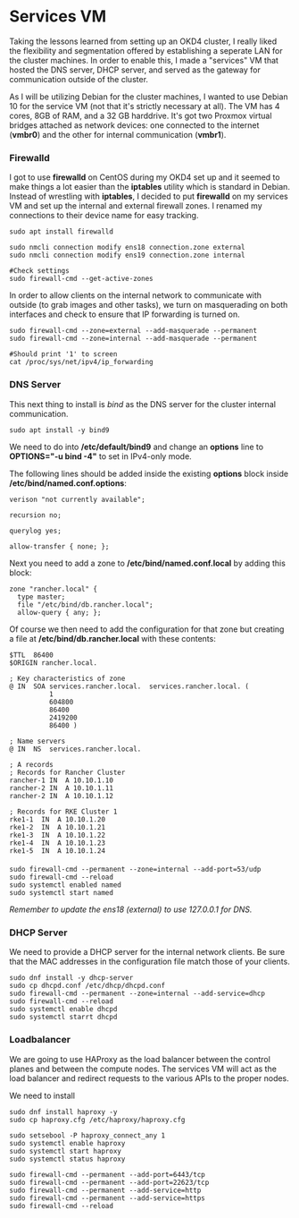 # Services VM

Taking the lessons learned from setting up an OKD4 cluster, I really liked the flexibility and segmentation 
offered by establishing a seperate LAN for the cluster machines. In order to enable this, I made a "services" VM
that hosted the DNS server, DHCP server, and served as the gateway for communication outside of the cluster.

As I will be utilizing Debian for the cluster machines, I wanted to use Debian 10 for the service VM (not that it's
strictly necessary at all). The VM has 4 cores, 8GB of RAM, and a 32 GB harddrive. It's got two Proxmox virtual bridges
attached as network devices: one connected to the internet (**vmbr0**) and the other for internal communication (**vmbr1**).

### Firewalld

I got to use **firewalld** on CentOS during my OKD4 set up and it seemed to make things a lot easier than the **iptables** 
utility which is standard in Debian. Instead of wrestling with **iptables**, I decided to put **firewalld** on my services VM
and set up the internal and external firewall zones. I renamed my connections to their device name for easy tracking.

```{bash}
sudo apt install firewalld

sudo nmcli connection modify ens18 connection.zone external
sudo nmcli connection modify ens19 connection.zone internal

#Check settings
sudo firewall-cmd --get-active-zones
```

In order to allow clients on the internal network to communicate with outside (to grab images and other tasks), we turn on masquerading on 
both interfaces and check to ensure that IP forwarding is turned on.
```{bash}
sudo firewall-cmd --zone=external --add-masquerade --permanent
sudo firewall-cmd --zone=internal --add-masquerade --permanent

#Should print '1' to screen
cat /proc/sys/net/ipv4/ip_forwarding
```

### DNS Server
This next thing to install is *bind* as the DNS server for the cluster internal communication. 

```{bash}
sudo apt install -y bind9
```

We need to do into **/etc/default/bind9** and change an **options** line to **OPTIONS="-u bind -4"** to set in IPv4-only mode.

The following lines should be added inside the existing **options** block inside **/etc/bind/named.conf.options**:

```{bash}
verison "not currently available";

recursion no;

querylog yes;

allow-transfer { none; };
```
Next you need to add a zone to **/etc/bind/named.conf.local** by adding this block:

```{bash}
zone "rancher.local" {
  type master;
  file "/etc/bind/db.rancher.local";
  allow-query { any; };
```

Of course we then need to add the configuration for that zone but creating a file at **/etc/bind/db.rancher.local** with these contents:

```{bash}
$TTL  86400
$ORIGIN rancher.local.

; Key characteristics of zone
@ IN  SOA services.rancher.local.  services.rancher.local. (
          1
          604800
          86400
          2419200
          86400 )

; Name servers
@ IN  NS  services.rancher.local.

; A records
; Records for Rancher Cluster
rancher-1 IN  A 10.10.1.10
rancher-2 IN  A 10.10.1.11
rancher-2 IN  A 10.10.1.12

; Records for RKE Cluster 1
rke1-1  IN  A 10.10.1.20
rke1-2  IN  A 10.10.1.21
rke1-3  IN  A 10.10.1.22
rke1-4  IN  A 10.10.1.23
rke1-5  IN  A 10.10.1.24
```

####

```{bash}
sudo firewall-cmd --permanent --zone=internal --add-port=53/udp
sudo firewall-cmd --reload
sudo systemctl enabled named
sudo systemctl start named
```

*Remember to update the ens18 (external) to use 127.0.0.1 for DNS.*

### DHCP Server
We need to provide a DHCP server for the internal network clients. Be sure that the MAC addresses in the configuration file match those of your
clients. 

```{bash}
sudo dnf install -y dhcp-server 
sudo cp dhcpd.conf /etc/dhcp/dhcpd.conf
sudo firewall-cmd --permanent --zone=internal --add-service=dhcp
sudo firewall-cmd --reload
sudo systemctl enable dhcpd
sudo systemctl starrt dhcpd
```

### Loadbalancer
We are going to use HAProxy as the load balancer between the control planes and between the compute nodes. The services VM will act as the load balancer and redirect requests to the various APIs to the proper nodes.

We need to install 
```{bash}
sudo dnf install haproxy -y
sudo cp haproxy.cfg /etc/haproxy/haproxy.cfg

sudo setsebool -P haproxy_connect_any 1
sudo systemctl enable haproxy
sudo systemctl start haproxy
sudo systemctl status haproxy

sudo firewall-cmd --permanent --add-port=6443/tcp
sudo firewall-cmd --permanent --add-port=22623/tcp
sudo firewall-cmd --permanent --add-service=http
sudo firewall-cmd --permanent --add-service=https
sudo firewall-cmd --reload
```

      
